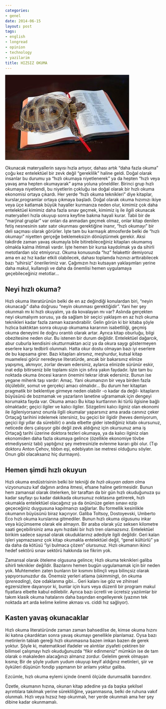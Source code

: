 ```yaml
---
categories:
- genel
date: 2014-06-15
layout: post
tags:
- english
- longread
- opinion
- technology
- yazilarim
title: HIZSIZ OKUMA
---
```


[![](/images/d427c-tortoise-on-a-bible.jpg)](https://suatatan.wordpress.com/wp-content/uploads/2014/06/d427c-tortoise-on-a-bible.jpg)

Okunacak materyallerin sayısı hızla artıyor, dahası artık “daha fazla okuma” çoğu kez entelektüel bir zevk değil “gereklilik” haline geldi. Doğal olarak insanlar bu durumu ya “hızlı okumaya niyetlenerek” ya da hepten “hızlı veya yavaş ama hepten okumayarak” aşma yoluna yöneldiler. Birinci grup hızlı okumaya niyetlendi, bu niyetlerin çokluğu ise doğal olarak bir hızlı okuma ekonomisi ortaya çıkardı. Her yerde “hızlı okuma teknikleri” diye kitaplar, kurslar,programlar ortaya çıkmaya başladı. Doğal olarak okuma hızımızı ikiye veya üçe katlamak büyük hayaller kurmanıza neden olur, kimimiz çok daha entelektüel kimimiz daha fazla sınav geçmek, kimimiz iş ile ilgili okunacak materyalleri hızla okuyup sonra keyfine bakma hayali kurar. Tabii bir de “marjinal gruplar” var onları da anmadan geçmek olmaz, onlar kitap denilen fetiş nesnesinin satır satır okunması gerektiğine inanır, “hızlı okumayı” bir deli saçması olarak görürler. İşte tam bu karmaşık atmosferde belki de “hızlı okumayı” niyetten gerçeğe beklemeksizin dönüştürmek gerekir. Aksi takdirde zaman yavaş okumayla bile bitirebileceğiniz kitapları okumamış olmakla kalma ihtimali vardır. İşte hemen bir kursa kaydolmak ya da sihirli metotlardan söz etmiyoruz. Okuma konusunda “hız” felakettir demiyoruz ama en az hız kadar etkili olabilecek, dahası toplamda hızınızı arttırabilecek bazı “sihirsiz” önerilerimiz var. Çağımızın hızı kutsayan yaklaşımları yerine daha makul, kullanışlı ve daha da önemlisi hemen uygulamaya geçebileceğiniz metotlar…

  

## **Neyi hızlı okuma?**

Hızlı okuma literatürünün belki de en az değindiği konulardan biri, “neyin okunacağı” daha doğrusu “neyin okunması gerektiğidir”. Yani her şey okunmalı mı ki hızlı okuyalım, ya da kovalayan mı var? Aslında gerçekten neyi okumalıyım sorusu, ya da sağlam bir seçici yaklaşım en az hızlı okuma teknikleri kadar fazla zaman kazandırabilir. Gelin görün ki bir kitaba şöyle hızlıca baktıktan sonra okuyup okumama kararının isabetliliği, geçmiş okuma deneyimi ile doğru orantılı olarak artar. Ayrıca kitap oburluğu, bilgi obezitesine neden olur. Bu istenen bir durum değildir. Entelektüel dağarcık, abur cuburla kendisini okutturmaktan aciz ya da okura saygı göstermeyen eserlere karşı tedbirli olunmalı. Hatta okur dostu olmayan bazı iyi eserlere de bu kapsama girer. Bazı kitapları alırsınız, meşhurdur, kutsal kitap muamelesi görür neredeyse literatürde, ancak bir bakarsınız elinize yapışmış, akmıyor, zorlar devam edersiniz, aylarca elinizde sürünür eskir, inat edip bitirseniz bile toplamı sizin için sıfıra yakın faydadır. İşte tam bu noktada okuma öncesi kararın önemini tekrar idrak edersiniz. Bunun ise yegane mihenk taşı vardır: Amaç. Yani okumanızın bir veya birden fazla ölçülebilir, somut ve gerçekçi amacı olmalıdır… Bu durum her kitaptan pragmatik bir beklentiye girmeye neden olabilir -o kadar da değil- kitapların büyüsünü de bozmamak ve yazarların lanetine uğramamak için dengeyi korumakta fayda var. Okuma amacı Bu kitap kurtlarının iki türlü ilgisine bağlı olmaktadır; geçici ilgiler ve kalıcı ilgiler. Sözgelimi kalıcı ilginiz olan ekonomi ile ilgileniyorsanız onunla ilgili okumalar yaparsınız ama arada canınız çeker Ortaçağ tarihini irdelemek istersiniz, bu geçici bir ilgidir (heves demiyorum, geçici ilgi yıllar da sürebilir) o anda elbette gider istediğiniz kitabı okursunuz, neticede ders çalışıyor gibi değil zevk aldığınız için okursunuz ama iş Ortaçağ tarihi üzerine doktora tezleri okumaya, ya da kalıcı ilginiz olan ekonomiden daha fazla okumaya gelince (özellikle ekonomiye tövbe etmediyseniz tabi) yaptığınız şey metresinizle evlenme kararı gibi olur. (Tıp doktoru Anton Çehov, tıbbın eşi, edebiyatın ise metresi olduğunu söyler. Onun gibi olacaksanız hiç durmayın).

  

## Hemen şimdi hızlı okuyun

Hızlı okuma endüstrisinin belki bir tekniği de _hızlı okuyan adam_ olma vizyonunuzu kaf dağının ardına itmesi, efsane haline getirmesidir. Bunun hem zamansal olarak ötelerken, bir taraftan da bir gün hızlı okuduğunuza şu kadar sayfayı şu kadar dakikada okursunuz noktasına getirerek, hızlı okumakla entelektüel olacağınız ya da önünüze gelen sınavı ezip geçeceğiniz duygusuna kapılmanızı sağlarlar. Bu formellik kesinlikle okumanın büyüsünü biraz kaçırıyor. Galiba Toltsoy, Dostoyevski, Umberto Eco hızlı okuma kurslarına gitmediler. Bunun hızlı okuma olgusunu inkar veya küçümseme olarak ele almayın. Bir araba olarak yüz seksen kilometre saati geçebilirsiniz ama aynı hızdaki bir hızlı tren olamazsınız. Entelektüel birikim sadece sayısal olarak okuduklarınız adediyle ilgili değildir. Geri kalan işleri yapmazsanız çok kitap okumakla entelektüel değil, “genel kültürlü” ya da daha da kötüsü “iyi bulmaca çözen” olursunuz. Hızlı okumanın ikinci hedef sektörü sınav sektörü hakkında ise fikrim yok.

  

Zamansal olarak öteleme olgusuna gelince; Hızlı okuma teknikleri galiba sihirli teknikler değildir. Bazılarını hemen bugün uygulamamak için bir neden yok. Muhtemelen zaten bunların bir kısmını bilinçli veya bilinçsiz olarak yapıyorsunuzdur da. Önemsiz yerleri atlama (_skimming_), ön okuma (_prereading_), öze odaklanma gibi… Geri kalanı ise göz ve zihinsel egzersizlere dayanıyor ki, bunlar için kurs veya düzenli bir program makul fiyatlara elbette kabul edilebilir. Ayrıca bazı ücretli ve ücretsiz yazılımlar bir takım klasik okuma hatalarını daha başından engelleyerek (yazının tek noktada art arda kelime kelime akması vs. ciddi hız sağlıyor).

  

## Kasten yavaş okunacaklar

Hızlı okuma literatüründe zaman zaman bahsedilse de, kimse okuma hızını iki katına çıkardıktan sonra yavaş okumayı genellikle planlamaz. Oysa bazı metinlerin tabiatı gereği hızlı okunmasına bazen imkan bazen de gerek yoktur. Şöyle ki, matematiksel ifadeler ve alıntılar ziyafeti çektiren bir bilimsel çalışmayı hızlı okuduğunuzda “fikir edinmeniz” mümkün ise de tam olarak o makaleden alacağınızı almanız zordur. Gelelim gerek olmayan kısma; Bir de şöyle yudum yudum okuyup keyif aldığınız metinleri, şiir ve öyküleri düşünün fondip yapmanın bir anlamı yoktur galiba.

Ezcümle, hızlı okuma eylemi içinde önemli ölçüde durumsallık barındırır.

  

Özetle, okumanın hızına, okunan kitap adedine ya da başka şekilsel ayrıntılara takılmak yerine sürekliliğine, yaşanmasına, belki de ruhuna vakıf olunmalı. Hızlı veya hızsız hep okunmalı, her yerde okunmalı ama her şey dibine kadar okunmamalı.
